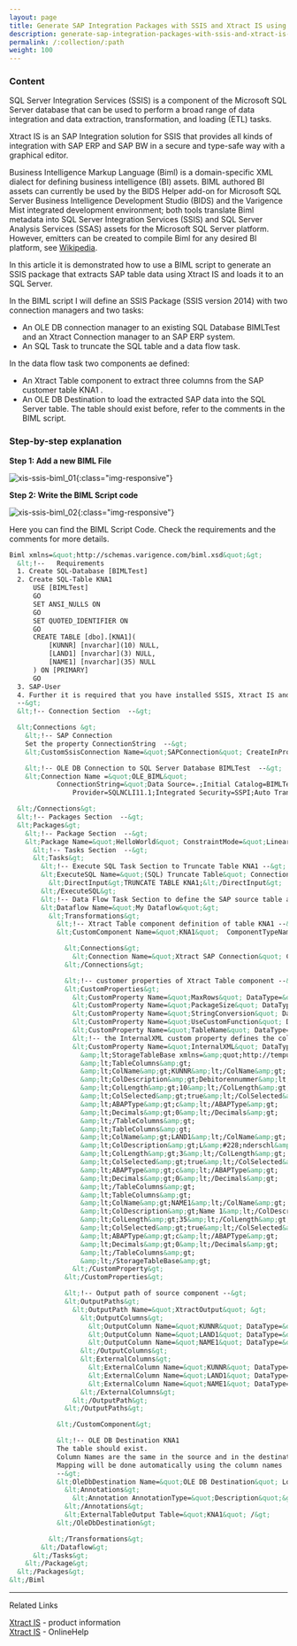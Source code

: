 ```yaml
---
layout: page
title: Generate SAP Integration Packages with SSIS and Xtract IS using BIML
description: generate-sap-integration-packages-with-ssis-and-xtract-is-using-biml
permalink: /:collection/:path
weight: 100
---
```


### Content ###

SQL Server Integration Services (SSIS) is a component of the Microsoft SQL Server database that can be used to perform a broad range of data integration and data extraction, transformation, and loading (ETL) tasks.

Xtract IS is an SAP Integration solution for SSIS that provides all kinds of integration with SAP ERP and SAP BW in a secure and type-safe way with a graphical editor.

Business Intelligence Markup Language (Biml) is a domain-specific XML dialect for defining business intelligence (BI) assets. BIML authored BI assets can currently be used by the BIDS Helper add-on for Microsoft SQL Server Business Intelligence Development Studio (BIDS) and the Varigence Mist integrated development environment; both tools translate Biml metadata into SQL Server Integration Services (SSIS) and SQL Server Analysis Services (SSAS) assets for the Microsoft SQL Server platform. However, emitters can be created to compile Biml for any desired BI platform, see [Wikipedia](https://en.wikipedia.org/wiki/Business_Intelligence_Markup_Language).

In this article it is demonstrated how to use a BIML script to generate an SSIS package that extracts SAP table data using Xtract IS and loads it to an SQL Server.

In the BIML script I will define an SSIS Package (SSIS version 2014) with two connection managers and two tasks:
- An OLE DB connection manager to an existing SQL Database BIMLTest and an Xtract Connection manager to an SAP ERP system.
- An SQL Task to truncate the SQL table and a data flow task.

In the data flow task two components ae defined:

- An Xtract Table component to extract three columns from the SAP customer table KNA1 .
- An OLE DB Destination to load the extracted SAP data into the SQL Server table. The table should exist before, refer to the comments in the BIML script.

### Step-by-step explanation ###

**Step 1: Add a new BIML File**

![xis-ssis-biml_01](/img/contents/xis/xis-ssis-biml_01.jpg){:class="img-responsive"}

**Step 2: Write the BIML Script code**

![xis-ssis-biml_02](/img/contents/xis/xis-ssis-biml_02.jpg){:class="img-responsive"}

Here you can find the BIML Script Code.
Check the requirements and the comments for more details.

``` XML
Biml xmlns=&quot;http://schemas.varigence.com/biml.xsd&quot;&gt;
  &lt;!--   Requirements
  1. Create SQL-Database [BIMLTest]
  2. Create SQL-Table KNA1
      USE [BIMLTest]
      GO
      SET ANSI_NULLS ON
      GO
      SET QUOTED_IDENTIFIER ON
      GO
      CREATE TABLE [dbo].[KNA1](
	      [KUNNR] [nvarchar](10) NULL,
	      [LAND1] [nvarchar](3) NULL,
	      [NAME1] [nvarchar](35) NULL
      ) ON [PRIMARY]
      GO
  3. SAP-User
  4. Further it is required that you have installed SSIS, Xtract IS and the BIDS Helper
  --&gt;
  &lt;!-- Connection Section  --&gt;

  &lt;Connections &gt;
    &lt;!-- SAP Connection
    Set the property ConnectionString  --&gt;
    &lt;CustomSsisConnection Name=&quot;SAPConnection&quot; CreateInProject=&quot;1&quot; CreationName=&quot;XTRACT&quot; ObjectData=&quot;&amp;lt;XtractConnectionManager ConnectionString=&amp;quot;USER=Elzein LANG=DE CLIENT=800 SYSNR=00 ASHOST=ec5.theobald-software.com PASSWD=XXX RFCLIB=CLASSIC  &amp;quot; /&amp;gt;&quot;/&gt;

    &lt;!-- OLE DB Connection to SQL Server Database BIMLTest  --&gt;
    &lt;Connection Name =&quot;OLE_BIML&quot;
            ConnectionString=&quot;Data Source=.;Initial Catalog=BIMLTest;
                Provider=SQLNCLI11.1;Integrated Security=SSPI;Auto Translate=False;&quot;/&gt;

  &lt;/Connections&gt;
  &lt;!-- Packages Section  --&gt;
  &lt;Packages&gt;
    &lt;!-- Package Section  --&gt;
    &lt;Package Name=&quot;HelloWorld&quot; ConstraintMode=&quot;Linear&quot; ProtectionLevel=&quot;EncryptSensitiveWithUserKey&quot;&gt;
      &lt;!-- Tasks Section  --&gt;
      &lt;Tasks&gt;
        &lt;!-- Execute SQL Task Section to Truncate Table KNA1 --&gt;
        &lt;ExecuteSQL Name=&quot;(SQL) Truncate Table&quot; ConnectionName=&quot;OLE_BIML&quot;&gt;
          &lt;DirectInput&gt;TRUNCATE TABLE KNA1;&lt;/DirectInput&gt;
        &lt;/ExecuteSQL&gt;
        &lt;!-- Data Flow Task Section to define the SAP source table and the SQL destination table --&gt;
        &lt;Dataflow Name=&quot;My Dataflow&quot;&gt;
          &lt;Transformations&gt;
            &lt;!-- Xtract Table component definition of table KNA1 --&gt;
            &lt;CustomComponent Name=&quot;KNA1&quot;  ComponentTypeName=&quot;XtractIS.XtractSourceTable, XtractIS2014, Version=1.0.0.0, Culture=neutral, PublicKeyToken=4b0cc842b94d345e&quot;&gt;

              &lt;Connections&gt;
                &lt;Connection Name=&quot;Xtract SAP Connection&quot; ConnectionName=&quot;SAPConnection&quot; /&gt;
              &lt;/Connections&gt;

              &lt;!-- customer properties of Xtract Table component --&gt;
              &lt;CustomProperties&gt;
                &lt;CustomProperty Name=&quot;MaxRows&quot; DataType=&quot;Int32&quot;&gt;0&lt;/CustomProperty&gt;
                &lt;CustomProperty Name=&quot;PackageSize&quot; DataType=&quot;Int32&quot;&gt;5000&lt;/CustomProperty&gt;
                &lt;CustomProperty Name=&quot;StringConversion&quot; DataType=&quot;Int32&quot;&gt;0&lt;/CustomProperty&gt;
                &lt;CustomProperty Name=&quot;UseCustomFunction&quot; DataType=&quot;Boolean&quot;&gt;false&lt;/CustomProperty&gt;
                &lt;CustomProperty Name=&quot;TableName&quot; DataType=&quot;String&quot;&gt;KNA1&lt;/CustomProperty&gt;
                &lt;!-- the InternalXML custom property defines the columns of the SAP source --&gt;
                &lt;CustomProperty Name=&quot;InternalXML&quot; DataType=&quot;String&quot;&gt;
                  &amp;lt;StorageTableBase xmlns=&amp;quot;http://tempuri.org/StorageTableBase.xsd&amp;quot;&amp;gt;
                  &amp;lt;TableColumns&amp;gt;
                  &amp;lt;ColName&amp;gt;KUNNR&amp;lt;/ColName&amp;gt;
                  &amp;lt;ColDescription&amp;gt;Debitorennummer&amp;lt;/ColDescription&amp;gt;
                  &amp;lt;ColLength&amp;gt;10&amp;lt;/ColLength&amp;gt;
                  &amp;lt;ColSelected&amp;gt;true&amp;lt;/ColSelected&amp;gt;
                  &amp;lt;ABAPType&amp;gt;c&amp;lt;/ABAPType&amp;gt;
                  &amp;lt;Decimals&amp;gt;0&amp;lt;/Decimals&amp;gt;
                  &amp;lt;/TableColumns&amp;gt;
                  &amp;lt;TableColumns&amp;gt;
                  &amp;lt;ColName&amp;gt;LAND1&amp;lt;/ColName&amp;gt;
                  &amp;lt;ColDescription&amp;gt;L&amp;#228;nderschl&amp;#252;ssel&amp;lt;/ColDescription&amp;gt;
                  &amp;lt;ColLength&amp;gt;3&amp;lt;/ColLength&amp;gt;
                  &amp;lt;ColSelected&amp;gt;true&amp;lt;/ColSelected&amp;gt;
                  &amp;lt;ABAPType&amp;gt;c&amp;lt;/ABAPType&amp;gt;
                  &amp;lt;Decimals&amp;gt;0&amp;lt;/Decimals&amp;gt;
                  &amp;lt;/TableColumns&amp;gt;
                  &amp;lt;TableColumns&amp;gt;
                  &amp;lt;ColName&amp;gt;NAME1&amp;lt;/ColName&amp;gt;
                  &amp;lt;ColDescription&amp;gt;Name 1&amp;lt;/ColDescription&amp;gt;
                  &amp;lt;ColLength&amp;gt;35&amp;lt;/ColLength&amp;gt;
                  &amp;lt;ColSelected&amp;gt;true&amp;lt;/ColSelected&amp;gt;
                  &amp;lt;ABAPType&amp;gt;c&amp;lt;/ABAPType&amp;gt;
                  &amp;lt;Decimals&amp;gt;0&amp;lt;/Decimals&amp;gt;
                  &amp;lt;/TableColumns&amp;gt;
                  &amp;lt;/StorageTableBase&amp;gt;
                &lt;/CustomProperty&gt;
              &lt;/CustomProperties&gt;

              &lt;!-- Output path of source component --&gt;
              &lt;OutputPaths&gt;
                &lt;OutputPath Name=&quot;XtractOutput&quot; &gt;
                  &lt;OutputColumns&gt;
                    &lt;OutputColumn Name=&quot;KUNNR&quot; DataType=&quot;String&quot; Length=&quot;10&quot;/&gt;
                    &lt;OutputColumn Name=&quot;LAND1&quot; DataType=&quot;String&quot; Length=&quot;3&quot;/&gt;
                    &lt;OutputColumn Name=&quot;NAME1&quot; DataType=&quot;String&quot; Length=&quot;35&quot;/&gt;
                  &lt;/OutputColumns&gt;
                  &lt;ExternalColumns&gt;
                    &lt;ExternalColumn Name=&quot;KUNNR&quot; DataType=&quot;String&quot; Length=&quot;10&quot;/&gt;
                    &lt;ExternalColumn Name=&quot;LAND1&quot; DataType=&quot;String&quot; Length=&quot;3&quot;/&gt;
                    &lt;ExternalColumn Name=&quot;NAME1&quot; DataType=&quot;String&quot; Length=&quot;35&quot;/&gt;
                  &lt;/ExternalColumns&gt;
                &lt;/OutputPath&gt;
              &lt;/OutputPaths&gt;

            &lt;/CustomComponent&gt;

            &lt;!-- OLE DB Destination KNA1
            The table should exist.
            Column Names are the same in the source and in the destination.
            Mapping will be done automatically using the column names
            --&gt;
            &lt;OleDbDestination Name=&quot;OLE DB Destination&quot; LocaleId=&quot;None&quot; ConnectionName=&quot;OLE_BIML&quot;&gt;
              &lt;Annotations&gt;
                &lt;Annotation AnnotationType=&quot;Description&quot;&gt;KNA1&lt;/Annotation&gt;
              &lt;/Annotations&gt;
              &lt;ExternalTableOutput Table=&quot;KNA1&quot; /&gt;
            &lt;/OleDbDestination&gt;

          &lt;/Transformations&gt;
        &lt;/Dataflow&gt;
      &lt;/Tasks&gt;
    &lt;/Package&gt;
  &lt;/Packages&gt;
&lt;/Biml
```

*****
Related Links <br>

[Xtract IS](https://theobald-software.com/en/xtract-is/) - product information <br>
[Xtract IS](https://help.theobald-software.com/en/xtract-is/) - OnlineHelp <br>